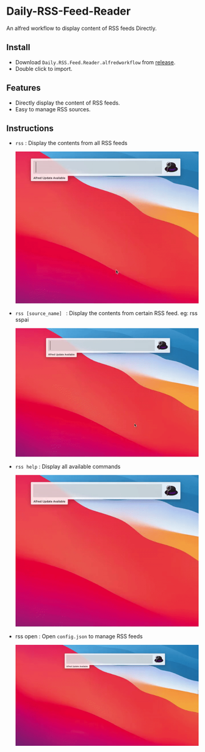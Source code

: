 # Daily-RSS-Feed-Reader
An alfred workflow to display content of RSS feeds Directly.

## Install
- Download `Daily.RSS.Feed.Reader.alfredworkflow` from [release](https://github.com/PYF0311/Daily-RSS-Feed-Reader/releases/tag/v1.0.0).
- Double click to import.

## Features
- Directly display the content of RSS feeds.
- Easy to manage RSS sources.

## Instructions
- ``rss`` : Display the contents from all RSS feeds

  ![](./img/rss.gif)

  

- ``rss [source_name] `` : Display the contents from certain RSS feed. eg: rss sspai 

  ![](./img/rss_sourceName.gif)

- ``rss help`` : Display all available commands

  ![](./img/rss_help.gif)

- rss open : Open ``config.json`` to manage RSS feeds

  ![](./img/rss_open.gif)



